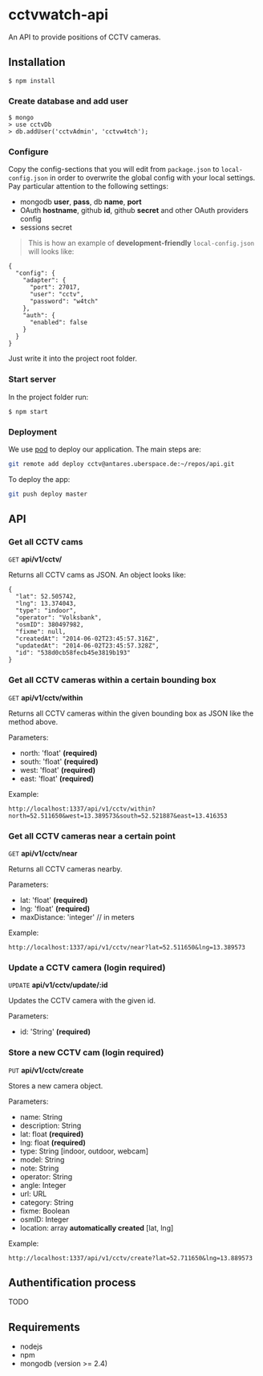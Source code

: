 # cctvwatch-api

An API to provide positions of CCTV cameras.

## Installation
```
$ npm install
```

### Create database and add user
```
$ mongo
> use cctvDb
> db.addUser('cctvAdmin', 'cctvw4tch');
```

### Configure
Copy the config-sections that you will edit from ```package.json``` to ```local-config.json``` in order to overwrite the global config with your local settings.
Pay particular attention to the following settings:
- mongodb **user**, **pass**, db **name**, **port**
- OAuth **hostname**, github **id**, github **secret** and other OAuth providers config
- sessions secret

>This is how an example of **development-friendly** ```local-config.json``` will looks like:
```
{
  "config": {
    "adapter": {
      "port": 27017,
      "user": "cctv",
      "password": "w4tch"
    },
    "auth": {
      "enabled": false
    }
  }
}
```
Just write it into the project root folder.

### Start server
In the project folder run:
```
$ npm start
```

### Deployment
We use [pod](https://github.com/yyx990803/pod) to deploy our application.
The main steps are:
```sh
git remote add deploy cctv@antares.uberspace.de:~/repos/api.git
```
To deploy the app:
```sh
git push deploy master
```


## API

### Get all CCTV cams

```GET``` **api/v1/cctv/** 

Returns all CCTV cams as JSON. An object looks like:

```
{
  "lat": 52.505742,
  "lng": 13.374043,
  "type": "indoor",
  "operator": "Volksbank",
  "osmID": 380497982,
  "fixme": null,
  "createdAt": "2014-06-02T23:45:57.316Z",
  "updatedAt": "2014-06-02T23:45:57.328Z",
  "id": "538d0cb58fecb45e3819b193"
}
```

### Get all CCTV cameras within a certain bounding box

```GET``` **api/v1/cctv/within** 

Returns all CCTV cameras within the given bounding box as JSON like the method above.

Parameters:

*   north: 'float' **(required)**
*   south: 'float' **(required)**
*   west: 'float' **(required)**
*   east: 'float' **(required)**

Example:

```
http://localhost:1337/api/v1/cctv/within?north=52.511650&west=13.389573&south=52.521887&east=13.416353
```

### Get all CCTV cameras near a certain point

```GET``` **api/v1/cctv/near** 

Returns all CCTV cameras nearby.

Parameters:

*   lat: 'float' **(required)**
*   lng: 'float' **(required)**
*   maxDistance: 'integer' // in meters


Example:

```
http://localhost:1337/api/v1/cctv/near?lat=52.511650&lng=13.389573
```

### Update a CCTV camera (login required)

```UPDATE``` **api/v1/cctv/update/:id** 

Updates the CCTV camera with the given id.

Parameters:

*   id: 'String' **(required)**


### Store a new CCTV cam (login required)

```PUT``` **api/v1/cctv/create**

Stores a new camera object.

Parameters:
*   name: String
*   description: String
*   lat: float **(required)**
*   lng: float **(required)**
*   type: String [indoor, outdoor, webcam]
*   model: String
*   note:  String
*   operator: String
*   angle: Integer
*   url: URL
*   category: String
*   fixme: Boolean
*   osmID: Integer
*   location: array **automatically created** [lat, lng]


Example:

```
http://localhost:1337/api/v1/cctv/create?lat=52.711650&lng=13.889573
```

## Authentification process
  TODO

## Requirements

*   nodejs
*   npm
*   mongodb (version >= 2.4)
